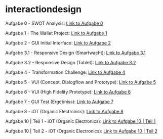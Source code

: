 # interactiondesign
Aufgabe 0 - SWOT Analysis:
[Link to Aufgabe 0](https://framer.com/share/Swot-Analysis-Buck-Kerstin--1ElUoTyRjiLSUB0QnNy7/CcGUthbTOTeoMVY8kHyfsB-3%3A00u49g5hg546o)

Aufgabe 1 - The Wallet Project:
[Link to Aufgabe 1](https://www.notion.so/The-Wallet-Project-56d6003e070647a6a5c6547b4d001f37) 

Aufgabe 2 - GUI Initial Interface:
[Link to Aufgabe 2](https://www.notion.so/GUI-Project-1bf74c7915f2450f9f1b2de04f94a564)

Aufgabe 3.1 - Responsive Design (Smartwacht):
[Link to Aufgabe 3.1](https://www.figma.com/proto/Goe2thE3389PCp60XWrGw4/GUI-Smartwatch?node-id=1%3A2&scaling=scale-down)

Aufgabe 3.2 - Responsive Design (Tablet):
[Link to Aufgabe 3.2](https://www.figma.com/proto/cAURnzkD0LGeQ7Mt70XyT5/GUI-Tablet?node-id=2%3A2&scaling=scale-down)

Aufgabe 4 - Transformation Challenge:
[Link to Aufgabe 4](https://www.notion.so/Design-Transformation-Challenge-227ceecbda654f65bf7a89d542d9c85d)

Aufgabe 5 - VUI (Concept, Dialogflow and Prototype):
[Link to Aufgabe 5](https://www.notion.so/VUI-b6334fcd291944de87cf9b3a003bdec6)

Aufgabe 6 - VUI (High Fidelity Prototype):
[Link to Aufgabe 6](https://www.notion.so/VUI-Prototyping-7ea208f809d841bc93ee601017443120)

Aufgabe 7 - GUI Test (Ergebniss):
[Link to Aufgabe 7](https://www.notion.so/GUI-Test-Pr-sentation-ac80a225168d4654a288553376ca7309)

Aufgabe 8 - iOT (Organic Electronics):
[Link to Aufgabe 8](https://www.notion.so/iOT-Projekt-b3292dbd4c2849b39522d38bd151c8db)

Aufgabe 10 | Teil 1 - iOT (Organic Electronics):
[Link to Aufgabe 10 | Teil 1](https://www.notion.so/iOT-project-development-a77ac273ee9a4a198ce971655df35bfe)

Aufgabe 10 | Teil 2 - iOT (Organic Electronics):
[Link to Aufgabe 10 | Teil 2](https://www.notion.so/iOT-Project-40dd2f1cf43447718caa8456b74c7647)
